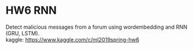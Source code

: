 # HW6 RNN
 Detect malicious messages from a forum using wordembedding and RNN (GRU, LSTM). </br>
 kaggle: https://www.kaggle.com/c/ml2019spring-hw6
